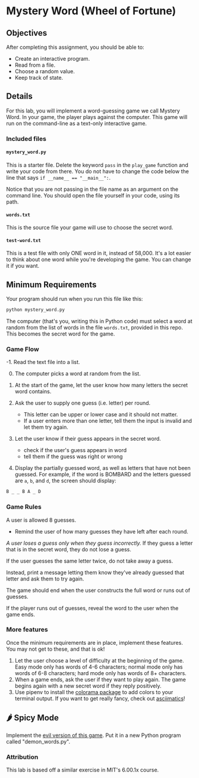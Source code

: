 # Mystery Word (Wheel of Fortune)

## Objectives

After completing this assignment, you should be able to:

- Create an interactive program.
- Read from a file.
- Choose a random value.
- Keep track of state.

## Details

For this lab, you will implement a word-guessing game we call Mystery Word. In your game, the player plays against the computer. This game will run on the command-line as a text-only interactive game.

### Included files

#### `mystery_word.py`

This is a starter file. Delete the keyword `pass` in the `play_game` function and write your code from there. You do not have to change the code below the line that says `if __name__ == "__main__":`.

Notice that you are not passing in the file name as an argument on the command line. You should open the file yourself in your code, using its path.

#### `words.txt`

This is the source file your game will use to choose the secret word.

#### `test-word.txt`

This is a test file with only ONE word in it, instead of 58,000. It's a lot easier to think about one word while you're developing the game. You can change it if you want.


## Minimum Requirements

Your program should run when you run this file like this:

```py
python mystery_word.py
```

The computer (that's you, writing this in Python code) must select a word at random from the list of words in the file `words.txt`, provided in this repo. This becomes the secret word for the game.

### Game Flow
-1. Read the text file into a list.

0. The computer picks a word at random from the list.

1. At the start of the game, let the user know how many letters the secret word contains.

2. Ask the user to supply one guess (i.e. letter) per round. 
   - This letter can be upper or lower case and it should not matter. 
   - If a user enters more than one letter, tell them the input is invalid and let them try again.

3. Let the user know if their guess appears in the secret word.
   - check if the user's guess appears in word
   - tell them if the guess was right or wrong

4. Display the partially guessed word, as well as letters that have not been guessed. For example, if the word is BOMBARD and the letters guessed are `a`, `b`, and `d`, the screen should display:

```txt
B _ _ B A _ D
```

### Game Rules

A user is allowed 8 guesses. 
- Remind the user of how many guesses they have left after each round.

_A user loses a guess only when they guess incorrectly._ If they guess a letter that is in the secret word, they do not lose a guess.

If the user guesses the same letter twice, do not take away a guess.

Instead, print a message letting them know they've already guessed that letter and ask them to try again.

The game should end when the user constructs the full word or runs out of guesses.

If the player runs out of guesses, reveal the word to the user when the game ends.

### More features

Once the minimum requirements are in place, implement these features. You may not get to these, and that is ok!

1. Let the user choose a level of difficulty at the beginning of the game.
   Easy mode only has words of 4-6 characters; normal mode only has words of 6-8
   characters; hard mode only has words of 8+ characters.
2. When a game ends, ask the user if they want to play again. The game begins again with a new secret word if they reply positively.
3. Use pipenv to install the [colorama package](https://github.com/tartley/colorama) to add colors to your terminal output. If you want to get really fancy, check out [asciimatics](https://github.com/peterbrittain/asciimatics)!

## 🌶 Spicy Mode

Implement the [evil version of this game](http://nifty.stanford.edu/2011/schwarz-evil-hangman/).
Put it in a new Python program called "demon_words.py".

### Attribution

This lab is based off a similar exercise in MIT's 6.00.1x course.
